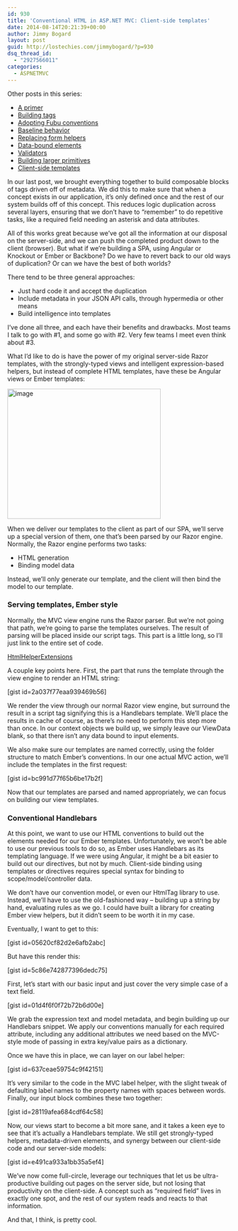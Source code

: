 ```yaml
---
id: 930
title: 'Conventional HTML in ASP.NET MVC: Client-side templates'
date: 2014-08-14T20:21:39+00:00
author: Jimmy Bogard
layout: post
guid: http://lostechies.com/jimmybogard/?p=930
dsq_thread_id:
  - "2927566011"
categories:
  - ASPNETMVC
---
```

<div>
  <p>
    Other posts in this series:
  </p>
  
  <ul>
    <li>
      <a href="http://lostechies.com/jimmybogard/2013/07/18/conventional-html-in-asp-net-mvc-a-primer/">A primer</a>
    </li>
    <li>
      <a href="http://lostechies.com/jimmybogard/2013/08/13/conventional-html-in-asp-net-mvc-building-tags/">Building tags</a>
    </li>
    <li>
      <a href="http://lostechies.com/jimmybogard/2014/07/11/conventional-html-in-asp-net-mvc-adopting-fubu-conventions/">Adopting Fubu conventions</a>
    </li>
    <li>
      <a href="http://lostechies.com/jimmybogard/2014/07/17/conventional-html-in-asp-net-mvc-baseline-behavior/">Baseline behavior</a>
    </li>
    <li>
      <a href="http://lostechies.com/jimmybogard/2014/07/22/conventional-html-in-asp-net-mvc-replacing-form-helpers/">Replacing form helpers</a>
    </li>
    <li>
      <a href="http://lostechies.com/jimmybogard/2014/07/23/conventional-html-in-asp-net-mvc-data-bound-elements/">Data-bound elements</a>
    </li>
    <li>
      <a href="http://lostechies.com/jimmybogard/2014/07/24/conventional-html-in-asp-net-mvc-validators/">Validators</a>
    </li>
    <li>
      <a href="http://lostechies.com/jimmybogard/2014/07/25/conventional-html-in-asp-net-mvc-building-larger-primitives/">Building larger primitives</a>
    </li>
    <li>
      <a href="http://lostechies.com/jimmybogard/2014/08/14/conventional-html-in-asp-net-mvc-client-side-templates/">Client-side templates</a>
    </li>
  </ul>
</div>

In our last post, we brought everything together to build composable blocks of tags driven off of metadata. We did this to make sure that when a concept exists in our application, it’s only defined once and the rest of our system builds off of this concept. This reduces logic duplication across several layers, ensuring that we don’t have to “remember” to do repetitive tasks, like a required field needing an asterisk and data attributes.

All of this works great because we’ve got all the information at our disposal on the server-side, and we can push the completed product down to the client (browser). But what if we’re building a SPA, using Angular or Knockout or Ember or Backbone? Do we have to revert back to our old ways of duplication? Or can we have the best of both worlds?

There tend to be three general approaches:

  * Just hard code it and accept the duplication
  * Include metadata in your JSON API calls, through hypermedia or other means
  * Build intelligence into templates

I’ve done all three, and each have their benefits and drawbacks. Most teams I talk to go with #1, and some go with #2. Very few teams I meet even think about #3.

What I’d like to do is have the power of my original server-side Razor templates, with the strongly-typed views and intelligent expression-based helpers, but instead of complete HTML templates, have these be Angular views or Ember templates:

[<img style="padding-top: 0px; padding-left: 0px; padding-right: 0px; border: 0px;" src="http://lostechies.com/jimmybogard/files/2014/08/image_thumb.png" alt="image" width="346" height="293" border="0" />](http://lostechies.com/jimmybogard/files/2014/08/image.png)

When we deliver our templates to the client as part of our SPA, we’ll serve up a special version of them, one that’s been parsed by our Razor engine. Normally, the Razor engine performs two tasks:

  * HTML generation
  * Binding model data

Instead, we’ll only generate our template, and the client will then bind the model to our template.

### Serving templates, Ember style

Normally, the MVC view engine runs the Razor parser. But we’re not going that path, we’re going to parse the templates ourselves. The result of parsing will be placed inside our script tags. This part is a little long, so I’ll just link to the entire set of code.

[HtmlHelperExtensions](https://gist.github.com/jbogard/47a8f67e5050bd10f2b8)

A couple key points here. First, the part that runs the template through the view engine to render an HTML string:

[gist id=2a037f77eaa939469b56]

We render the view through our normal Razor view engine, but surround the result in a script tag signifying this is a Handlebars template. We’ll place the results in cache of course, as there’s no need to perform this step more than once. In our context objects we build up, we simply leave our ViewData blank, so that there isn’t any data bound to input elements.

We also make sure our templates are named correctly, using the folder structure to match Ember’s conventions. In our one actual MVC action, we’ll include the templates in the first request:

[gist id=bc991d77f65b6be17b2f]

Now that our templates are parsed and named appropriately, we can focus on building our view templates.

### Conventional Handlebars

At this point, we want to use our HTML conventions to build out the elements needed for our Ember templates. Unfortunately, we won’t be able to use our previous tools to do so, as Ember uses Handlebars as its templating language. If we were using Angular, it might be a bit easier to build out our directives, but not by much. Client-side binding using templates or directives requires special syntax for binding to scope/model/controller data.

We don’t have our convention model, or even our HtmlTag library to use. Instead, we’ll have to use the old-fashioned way – building up a string by hand, evaluating rules as we go. I could have built a library for creating Ember view helpers, but it didn’t seem to be worth it in my case.

Eventually, I want to get to this:

[gist id=05620cf82d2e6afb2abc]

But have this render this:

[gist id=5c86e742877396dedc75]

First, let’s start with our basic input and just cover the very simple case of a text field.

[gist id=01d4f6f0f72b72b6d00e]

We grab the expression text and model metadata, and begin building up our Handlebars snippet. We apply our conventions manually for each required attribute, including any additional attributes we need based on the MVC-style mode of passing in extra key/value pairs as a dictionary.

Once we have this in place, we can layer on our label helper:

[gist id=637ceae59754c9f42151]

It’s very similar to the code in the MVC label helper, with the slight tweak of defaulting label names to the property names with spaces between words. Finally, our input block combines these two together:

[gist id=28119afea684cdf64c58]

Now, our views start to become a bit more sane, and it takes a keen eye to see that it’s actually a Handlebars template. We still get strongly-typed helpers, metadata-driven elements, and synergy between our client-side code and our server-side models:

[gist id=e491ca933a1bb35a5ef4]

We’ve now come full-circle, leverage our techniques that let us be ultra-productive building out pages on the server side, but not losing that productivity on the client-side. A concept such as “required field” lives in exactly one spot, and the rest of our system reads and reacts to that information.

And that, I think, is pretty cool.